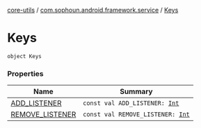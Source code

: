 [core-utils](../../index.md) / [com.sophoun.android.framework.service](../index.md) / [Keys](./index.md)

# Keys

`object Keys`

### Properties

| Name | Summary |
|---|---|
| [ADD_LISTENER](-a-d-d_-l-i-s-t-e-n-e-r.md) | `const val ADD_LISTENER: `[`Int`](https://kotlinlang.org/api/latest/jvm/stdlib/kotlin/-int/index.html) |
| [REMOVE_LISTENER](-r-e-m-o-v-e_-l-i-s-t-e-n-e-r.md) | `const val REMOVE_LISTENER: `[`Int`](https://kotlinlang.org/api/latest/jvm/stdlib/kotlin/-int/index.html) |
